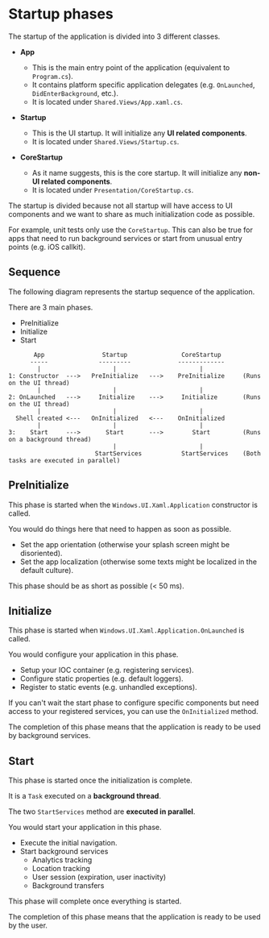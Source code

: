 ﻿# Startup phases

The startup of the application is divided into 3 different classes.

- **App**
  - This is the main entry point of the application (equivalent to `Program.cs`).
  - It contains platform specific application delegates (e.g. `OnLaunched`, `DidEnterBackground`, etc.).
  - It is located under `Shared.Views/App.xaml.cs`.

- **Startup**
  - This is the UI startup. It will initialize any **UI related components**.
  - It is located under `Shared.Views/Startup.cs`.

- **CoreStartup**
  - As it name suggests, this is the core startup. It will initialize any **non-UI related components**.
  - It is located under `Presentation/CoreStartup.cs`.

The startup is divided because not all startup will have access to UI components and we want to share as much initialization code as possible.

For example, unit tests only use the `CoreStartup`. This can also be true for apps that need to run background services or start from unusual entry points (e.g. iOS callkit).

## Sequence

The following diagram represents the startup sequence of the application.

There are 3 main phases.

- PreInitialize
- Initialize
- Start

```
       App                Startup               CoreStartup
      -----              ---------             -------------
        |                    |                       |
1: Constructor  --->   PreInitialize   --->    PreInitialize     (Runs on the UI thread)
        |                    |                       |
2: OnLaunched   --->     Initialize    --->     Initialize       (Runs on the UI thread)
        |                    |                       |
  Shell created <---   OnInitialized   <---    OnInitialized    
        |                    |                       |
3:    Start     --->       Start       --->        Start         (Runs on a background thread)
                             |                       |
                        StartServices           StartServices    (Both tasks are executed in parallel)
```

## PreInitialize

This phase is started when the `Windows.UI.Xaml.Application` constructor is called.

You would do things here that need to happen as soon as possible.
- Set the app orientation (otherwise your splash screen might be disoriented).
- Set the app localization (otherwise some texts might be localized in the default culture).

This phase should be as short as possible (< 50 ms).

## Initialize

This phase is started when `Windows.UI.Xaml.Application.OnLaunched` is called.

You would configure your application in this phase.
- Setup your IOC container (e.g. registering services).
- Configure static properties (e.g. default loggers).
- Register to static events (e.g. unhandled exceptions).

If you can't wait the start phase to configure specific components but need access to your registered services, you can use the `OnInitialized` method.

The completion of this phase means that the application is ready to be used by background services.

## Start

This phase is started once the initialization is complete. 

It is a `Task` executed on a **background thread**.

The two `StartServices` method are **executed in parallel**.

You would start your application in this phase.
- Execute the initial navigation.
- Start background services
  - Analytics tracking
  - Location tracking
  - User session (expiration, user inactivity)
  - Background transfers

This phase will complete once everything is started.

The completion of this phase means that the application is ready to be used by the user.
